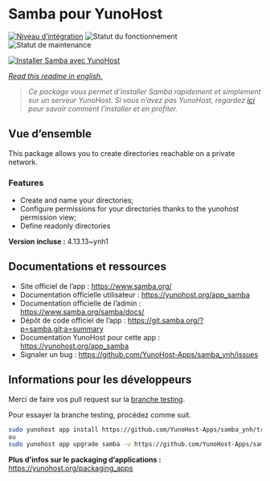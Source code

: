 <!--
N.B.: This README was automatically generated by https://github.com/YunoHost/apps/tree/master/tools/README-generator
It shall NOT be edited by hand.
-->

# Samba pour YunoHost

[![Niveau d’intégration](https://dash.yunohost.org/integration/samba.svg)](https://dash.yunohost.org/appci/app/samba) ![Statut du fonctionnement](https://ci-apps.yunohost.org/ci/badges/samba.status.svg) ![Statut de maintenance](https://ci-apps.yunohost.org/ci/badges/samba.maintain.svg)

[![Installer Samba avec YunoHost](https://install-app.yunohost.org/install-with-yunohost.svg)](https://install-app.yunohost.org/?app=samba)

*[Read this readme in english.](./README.md)*

> *Ce package vous permet d’installer Samba rapidement et simplement sur un serveur YunoHost.
Si vous n’avez pas YunoHost, regardez [ici](https://yunohost.org/#/install) pour savoir comment l’installer et en profiter.*

## Vue d’ensemble

This package allows you to create directories reachable on a private network.

### Features

- Create and name your directories;
- Configure permissions for your directories thanks to the yunohost permission view;
- Define readonly directories


**Version incluse :** 4.13.13~ynh1
## Documentations et ressources

* Site officiel de l’app : <https://www.samba.org/>
* Documentation officielle utilisateur : <https://yunohost.org/app_samba>
* Documentation officielle de l’admin : <https://www.samba.org/samba/docs/>
* Dépôt de code officiel de l’app : <https://git.samba.org/?p=samba.git;a=summary>
* Documentation YunoHost pour cette app : <https://yunohost.org/app_samba>
* Signaler un bug : <https://github.com/YunoHost-Apps/samba_ynh/issues>

## Informations pour les développeurs

Merci de faire vos pull request sur la [branche testing](https://github.com/YunoHost-Apps/samba_ynh/tree/testing).

Pour essayer la branche testing, procédez comme suit.

``` bash
sudo yunohost app install https://github.com/YunoHost-Apps/samba_ynh/tree/testing --debug
ou
sudo yunohost app upgrade samba -u https://github.com/YunoHost-Apps/samba_ynh/tree/testing --debug
```

**Plus d’infos sur le packaging d’applications :** <https://yunohost.org/packaging_apps>